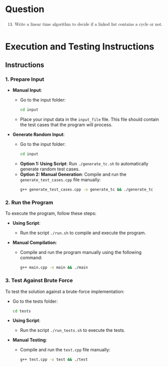# Question
![alt text](image.png)
# Execution and Testing Instructions

## Instructions

### 1. Prepare Input

- **Manual Input**: 
  - Go to the input folder:
    ```bash
    cd input
    ```
  - Place your input data in the `input_file` file. This file should contain the test cases that the program will process.

- **Generate Random Input**:
  - Go to the input folder:
    ```bash
    cd input
    ```
  - **Option 1: Using Script**: Run `./generate_tc.sh` to automatically generate random test cases.  
  - **Option 2: Manual Generation**: Compile and run the `generate_test_cases.cpp` file manually:
    ```bash
    g++ generate_test_cases.cpp -o generate_tc && ./generate_tc
    ```
### 2. Run the Program

To execute the program, follow these steps:

- **Using Script**:
  - Run the script `./run.sh` to compile and execute the program.

- **Manual Compilation**:
  - Compile and run the program manually using the following command:
    ```bash
    g++ main.cpp -o main && ./main
    ```

### 3. Test Against Brute Force

To test the solution against a brute-force implementation:

- Go to the tests folder:
  ```bash
  cd tests
  ```
- **Using Script**:
  - Run the script `./run_tests.sh` to execute the tests.

- **Manual Testing**:
  - Compile and run the `test.cpp` file manually:
    ```bash
    g++ test.cpp -o test && ./test
    ```
